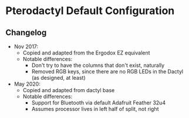 # Pterodactyl Default Configuration

## Changelog

* Nov 2017:
  * Copied and adapted from the Ergodox EZ equivalent
  * Notable differences:
    - Don't try to have the columns that don't exist, naturally
    - Removed RGB keys, since there are no RGB LEDs in the Dactyl (as designed, at least)
* May 2020:
  * Copied and adapted from dactyl base
  * Notable differences:
    - Support for Bluetooth via default Adafruit Feather 32u4
    - Assumes processor lives in left half of split, not right

